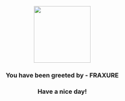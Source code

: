 <p align="center">
            <img src="https://raw.githubusercontent.com/PokeAPI/sprites/master/sprites/pokemon/611.png" width="150" height="150">
          </p>
          <h3 align="center">You have been greeted by - <b>FRAXURE</b></h3>
          <h3 align="center">Have a nice day!</h3>
